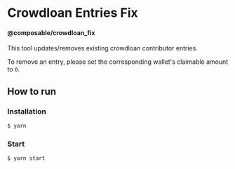 # Crowdloan Entries Fix

#### @composable/crowdloan_fix

This tool updates/removes existing crowdloan contributor entries.

To remove an entry, please set the corresponding wallet's claimable amount to `0`.

## How to run

### Installation

```bash
$ yarn
```

### Start

```bash
$ yarn start
```
